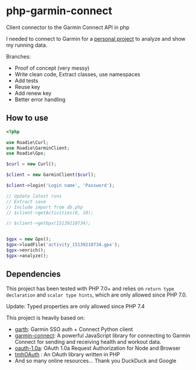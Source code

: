 # php-garmin-connect
Client connector to the Garmin Connect API in php

I needed to connect to Garmin for a [personal project](https://github.com/Roadie-xx/Runners-High) to analyze and show my running data.

Branches:
- Proof of concept (very messy)
- Write clean code, Extract classes, use namespaces
- Add tests
- Reuse key
- Add renew key
- Better error handling

## How to use
````php
<?php

use Roadie\Curl;
use Roadie\GarminClient;
use Roadie\Gpx;

$curl = new Curl();

$client = new GarminClient($curl);

$client->login('Login name', 'Password');

// Update latest runs
// Extract save
// Include import from db.php
// $client->getActivities(0, 10);

// $client->getGpx(15139210734);


$gpx = new Gpx();
$gpx->loadFile('activity_15139210734.gpx');
$gpx->enrich();
$gpx->analyze();

````

## Dependencies
This project has been tested with PHP 7.0+ and relies on `return type declaration` and `scalar type hints`, 
which are only allowed since PHP 7.0. 

Update: Typed properties are only allowed since PHP 7.4

This project is heavily based on: 
- [garth](https://github.com/matin/garth/blob/main/garth/sso.py): Garmin SSO auth + Connect Python client
- [garmin-connect](https://github.com/Pythe1337N/garmin-connect): A powerful JavaScript library for connecting to Garmin Connect for sending and receiving health and workout data.
- [oauth-1.0a](https://github.com/ddo/oauth-1.0a): OAuth 1.0a Request Authorization for Node and Browser
- [tmhOAuth](https://github.com/themattharris/tmhOAuth) : An OAuth library written in PHP
- And so many online resources... Thank you DuckDuck and Google
